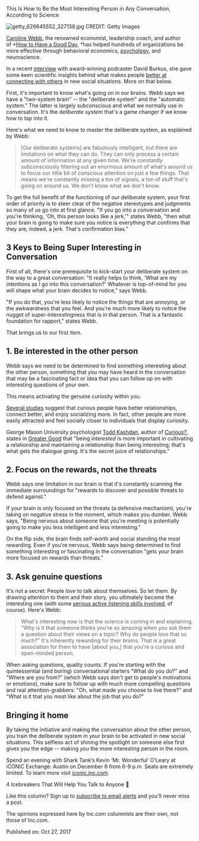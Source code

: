This Is How to Be the Most Interesting Person in Any Conversation, According to Science

![getty_626645552_327138.jpg](../_resources/cbb397664018212f8b36c6387c06227c.jpg)
CREDIT: Getty Images

[Caroline Webb](https://carolinewebb.co/), the renowned economist, leadership coach, and author of *[How to Have a Good Day](https://www.amazon.com/How-Have-Good-Day-Behavioral/dp/0553419633), *has helped hundreds of organizations be more effective through behavioral economics, [psychology](http://inc.com/marcel-schwantes/11-best-books-that-will-improve-your-life.html), and neuroscience.

In a recent [interview](https://heleo.com/conversation-how-to-be-the-most-interesting-and-interested-person-in-the-room/16906/?utm_source=newsletter_the_lift&utm_campaign=10_26_17) with award-winning podcaster David Burkus, she gave some keen scientific insights behind what makes people [better at connecting with others](http://inc.com/marcel-schwantes/want-to-have-more-meaningful-relationships-make-sure-youre-being-this-person.html) in new social situations. More on that below.

First, it's important to know what's going on in our brains. Webb says we have a "two-system brain" -- the "deliberate system" and the "automatic system." The latter is largely subconscious and what we normally use in conversation. It's the *deliberate system* that's a game changer if we know how to tap into it.

Here's what we need to know to master the deliberate system, as explained by Webb:

> [Our deliberate systems] are fabulously intelligent, but there are limitations on what they can do. They can only process a certain amount of information at any given time. We're constantly subconsciously filtering out an enormous amount of what's around us to focus our little bit of conscious attention on just a few things. That means we're constantly missing a ton of signals, a ton of stuff that's going on around us. We don't know what we don't know.

To get the full benefit of the functioning of our deliberate system, your first order of priority is to steer clear of the negative stereotypes and judgments so many of us go into at first glance. "If you go into a conversation and you're thinking, 'Oh, this person looks like a jerk,'" states Webb, "then what your brain is going to make sure you notice is everything that confirms that they are, indeed, a jerk. That's confirmation bias."

## 3 Keys to Being Super Interesting in Conversation

First of all, there's one prerequisite to kick-start your deliberate system on the way to a great conversation: "It really helps to think, 'What are my intentions as I go into this conversation?' Whatever is top-of-mind for you will shape what your brain decides to notice," says Webb.

"If you do that, you're less likely to notice the things that are annoying, or the awkwardness that you feel. And you're much more likely to notice the nugget of super-interestingness that is in that person. That is a fantastic foundation for rapport," states Webb.

That brings us to our first item.

## 1. Be interested in the other person

Webb says we need to be determined to find something interesting about the other person, something that you may have heard in the conversation that may be a fascinating fact or idea that you can follow up on with interesting questions of your own.

This means activating the genuine curiosity within you.

[Several studies](http://greatergood.berkeley.edu/article/item/why_curious_people_have_better_relationships?utm_source=Greater+Good+Science+Center&utm_campaign=694ab4495d-GG_EMAIL_CAMPAIGN_2017_05_24&utm_medium=email&utm_term=0_5ae73e326e-694ab4495d-50942075) suggest that curious people have better relationships, connect better, and enjoy socializing more. In fact, other people are more easily attracted and feel socially closer to individuals that display curiosity.

George Mason University psychologist [Todd Kashdan](http://www.toddkashdan.com/), author of [*Curious?*](http://toddkashdan.com/index.php?action=curious), states in [Greater Good](http://greatergood.berkeley.edu/article/item/why_curious_people_have_better_relationships?utm_source=Greater+Good+Science+Center&utm_campaign=694ab4495d-GG_EMAIL_CAMPAIGN_2017_05_24&utm_medium=email&utm_term=0_5ae73e326e-694ab4495d-50942075) that "being *interested* is more important in cultivating a relationship and maintaining a relationship than being interesting; that's what gets the dialogue going. It's the secret juice of relationships."

## 2. Focus on the rewards, not the threats

Webb says one limitation in our brain is that it's constantly scanning the immediate surroundings for "rewards to discover and possible threats to defend against."

If your brain is only focused on the threats (a defensive mechanism), you're taking on negative stress in the moment, which makes you dumber. Webb says, "Being nervous about someone that you're meeting is potentially going to make you less intelligent and less interesting."

On the flip side, the brain finds self-worth and social standing the most rewarding. Even if you're nervous, Webb says being determined to find something interesting or fascinating in the conversation "gets your brain more focused on rewards than threats."

## 3. Ask genuine questions

It's not a secret: People *love* to talk about themselves. So let them. By drawing attention to them and their story, you ultimately become the interesting one (with some [serious active listening skills involved](https://www.inc.com/marcel-schwantes/8-conversational-habits-of-smart-communicators-its-not-what-you-think.html), of course). Here's Webb:

> What's interesting now is that the science is coming in and explaining, "Why is it that someone thinks you're so amazing when you ask them a question about their views on a topic? Why do people love that so much?" It's inherently rewarding for their brains. That is a great association for them to have [about you,] that you're a curious and open-minded person.

When asking questions, quality counts. If you're starting with the quintessential (and boring) conversational starters "What do you do?" and "Where are you from?" (which Webb says don't get to people's motivations or emotions), make sure to follow up with much more compelling questions and real attention-grabbers: "Oh, what made you choose to live there?" and "What is it that you most like about the job that you do?"

## Bringing it home

By taking the initiative and making the conversation about the other person, you train the deliberate system in your brain to be activated in new social situations. This selfless act of shining the spotlight on someone else first gives you the edge -- making *you* the more interesting person in the room.

Spend an evening with Shark Tank’s Kevin ‘Mr. Wonderful’ O’Leary at iCONIC Exchange: Austin on December 6 from 6-9 p.m. Seats are extremely limited. To learn more visit [iconic.inc.com](https://iconic.inc.com/).

4 Icebreakers That Will Help You Talk to Anyone


Like this column? Sign up to [subscribe to email alerts](http://forms.aweber.com/form/54/342530354.htm) and you'll never miss a post.

The opinions expressed here by Inc.com columnists are their own, not those of Inc.com.

Published on: Oct 27, 2017